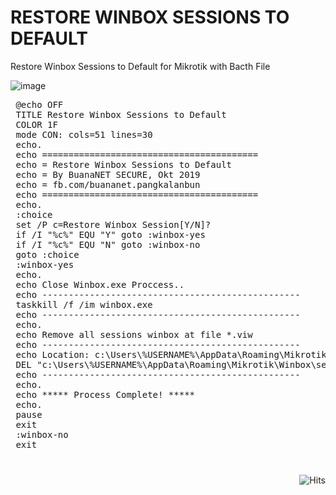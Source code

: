 # RESTORE WINBOX SESSIONS TO DEFAULT
Restore Winbox Sessions to Default  for Mikrotik with Bacth File

![image](https://user-images.githubusercontent.com/42666125/111256937-c541ea80-864c-11eb-9b10-e4e33f758077.png)

<pre>
 @echo OFF  
 TITLE Restore Winbox Sessions to Default  
 COLOR 1F   
 mode CON: cols=51 lines=30  
 echo.   
 echo =========================================
 echo = Restore Winbox Sessions to Default
 echo = By BuanaNET SECURE, Okt 2019
 echo = fb.com/buananet.pangkalanbun
 echo =========================================
 echo.   
 :choice  
 set /P c=Restore Winbox Session[Y/N]?  
 if /I "%c%" EQU "Y" goto :winbox-yes  
 if /I "%c%" EQU "N" goto :winbox-no  
 goto :choice  
 :winbox-yes  
 echo.  
 echo Close Winbox.exe Proccess..  
 echo -------------------------------------------------  
 taskkill /f /im winbox.exe  
 echo -------------------------------------------------  
 echo.  
 echo Remove all sessions winbox at file *.viw  
 echo -------------------------------------------------  
 echo Location: c:\Users\%USERNAME%\AppData\Roaming\Mikrotik\Winbox\sessions\  
 DEL "c:\Users\%USERNAME%\AppData\Roaming\Mikrotik\Winbox\sessions\*.viw"  
 echo -------------------------------------------------  
 echo.   
 echo ***** Process Complete! *****  
 echo.   
 pause   
 exit  
 :winbox-no  
 exit  
 </pre>

<img style="float:right; padding-top:10px" src="https://hits.seeyoufarm.com/api/count/incr/badge.svg?url=https%3A%2F%2Fbuananetpbun.github.io%2F&count_bg=%23C83D3D&title_bg=%23555555&icon=&icon_color=%23E7E7E7&title=hits&edge_flat=false" alt="Hits"/>
